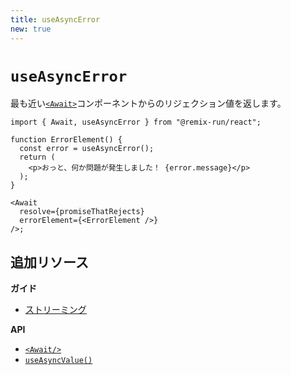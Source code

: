 ```yaml
---
title: useAsyncError
new: true
---
```


# `useAsyncError`

最も近い[`<Await>`][await_component]コンポーネントからのリジェクション値を返します。

```tsx lines[4,12]
import { Await, useAsyncError } from "@remix-run/react";

function ErrorElement() {
  const error = useAsyncError();
  return (
    <p>おっと、何か問題が発生しました！ {error.message}</p>
  );
}

<Await
  resolve={promiseThatRejects}
  errorElement={<ErrorElement />}
/>;
```

## 追加リソース

**ガイド**

- [ストリーミング][streaming_guide]

**API**

- [`<Await/>`][await_component]
- [`useAsyncValue()`][use_async_value]

[await_component]: ../components/await
[streaming_guide]: ../guides/streaming
[use_async_value]: ../hooks/use-async-value

